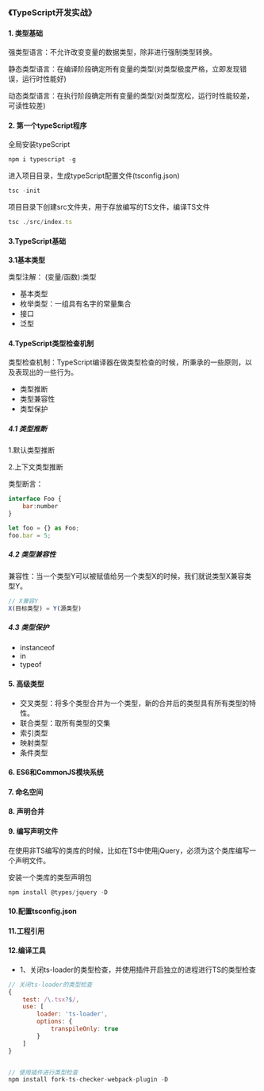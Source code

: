### 《TypeScript开发实战》


#### 1. 类型基础
强类型语言：不允许改变变量的数据类型，除非进行强制类型转换。

静态类型语言：在编译阶段确定所有变量的类型(对类型极度严格，立即发现错误，运行时性能好)

动态类型语言：在执行阶段确定所有变量的类型(对类型宽松，运行时性能较差，可读性较差)

#### 2. 第一个typeScript程序
全局安装typeScript
```javascript
npm i typescript -g
```

进入项目目录，生成typeScript配置文件(tsconfig.json)
```javascript
tsc -init
```

项目目录下创建src文件夹，用于存放编写的TS文件，编译TS文件
```javascript
tsc ./src/index.ts
```

#### 3.TypeScript基础

**3.1基本类型**

类型注解： (变量/函数):类型

- 基本类型
- 枚举类型：一组具有名字的常量集合
- 接口
- 泛型

#### 4.TypeScript类型检查机制
类型检查机制：TypeScript编译器在做类型检查的时候，所秉承的一些原则，以及表现出的一些行为。

- 类型推断
- 类型兼容性
- 类型保护

##### 4.1 类型推断
1.默认类型推断

2.上下文类型推断

类型断言：
```javascript
interface Foo {
    bar:number
}

let foo = {} as Foo;
foo.bar = 5;
```


##### 4.2 类型兼容性
兼容性：当一个类型Y可以被赋值给另一个类型X的时候，我们就说类型X兼容类型Y。
```javascript
// X兼容Y
X(目标类型) = Y(源类型)
```

##### 4.3 类型保护
- instanceof
- in
- typeof


#### 5. 高级类型

- 交叉类型：将多个类型合并为一个类型，新的合并后的类型具有所有类型的特性。
- 联合类型：取所有类型的交集
- 索引类型
- 映射类型
- 条件类型


#### 6. ES6和CommonJS模块系统


#### 7. 命名空间


#### 8. 声明合并


#### 9. 编写声明文件
在使用非TS编写的类库的时候，比如在TS中使用jQuery，必须为这个类库编写一个声明文件。

安装一个类库的类型声明包
```javascript
npm install @types/jquery -D
```

#### 10.配置tsconfig.json


#### 11.工程引用


#### 12.编译工具

- 1、关闭ts-loader的类型检查，并使用插件开启独立的进程进行TS的类型检查
```javascript
// 关闭ts-loader的类型检查
{
    test: /\.tsx?$/,
    use: [
        loader: 'ts-loader',
        options: {
            transpileOnly: true
        }
    ]
}


// 使用插件进行类型检查
npm install fork-ts-checker-webpack-plugin -D
```










